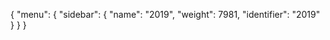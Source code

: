 {
  "menu": {
    "sidebar": {
      "name": "2019",
      "weight": 7981,
      "identifier": "2019"
    }
  }
}
